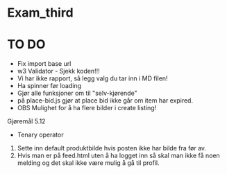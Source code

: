 # Exam_third

# TO DO

- Fix import base url
- w3 Validator - Sjekk koden!!!
- Vi har ikke rapport, så legg valg du tar inn i MD filen!
- Ha spinner før loading
- Gjør alle funksjoner om til "selv-kjørende"
- på place-bid.js gjør at place bid ikke går om item har expired.
- OBS Mulighet for å ha flere bilder i create listing!

Gjøremål 5.12

- Tenary operator

1. Sette inn default produktbilde hvis posten ikke har bilde fra før av.
2. Hvis man er på feed.html uten å ha logget inn så skal man ikke få noen melding og det skal ikke være mulig å gå til profil.
